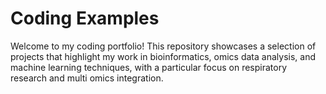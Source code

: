 # Coding Examples

Welcome to my coding portfolio! This repository showcases a selection of projects that highlight my work in bioinformatics, omics data analysis, and machine learning techniques, with a particular focus on respiratory research and multi omics integration.
